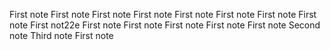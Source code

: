 First note
First note
First note
First note
First note
First note
First note
First note
First not22e
First note
First note
First note
First note
First note
Second note
Third note
First note
